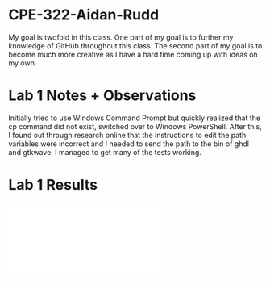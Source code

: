 # CPE-322-Aidan-Rudd
My goal is twofold in this class. One part of my goal is to further my knowledge of GitHub throughout this class. The second part of my goal is to become much more creative as I have a hard time coming up with ideas on my own.
# Lab 1 Notes + Observations
Initially tried to use Windows Command Prompt but quickly realized that the cp command did not exist, switched over to Windows PowerShell.
After this, I found out through research online that the instructions to edit the path variables were incorrect and I needed to send the path to the bin of ghdl and gtkwave.
I managed to get many of the tests working.
# Lab 1 Results
![Screenshot1](/Screenshots/Screenshot_Lab_1.pdf?raw=true "Screenshot1")
